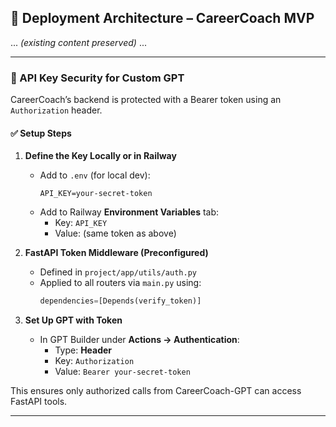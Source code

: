 ## 🚀 Deployment Architecture – CareerCoach MVP

... *(existing content preserved)* ...

---

### 🔐 API Key Security for Custom GPT

CareerCoach’s backend is protected with a Bearer token using an `Authorization` header.

#### ✅ Setup Steps

1. **Define the Key Locally or in Railway**
   - Add to `.env` (for local dev):
     ```
     API_KEY=your-secret-token
     ```
   - Add to Railway **Environment Variables** tab:
     - Key: `API_KEY`
     - Value: (same token as above)

2. **FastAPI Token Middleware (Preconfigured)**
   - Defined in `project/app/utils/auth.py`
   - Applied to all routers via `main.py` using:
     ```python
     dependencies=[Depends(verify_token)]
     ```

3. **Set Up GPT with Token**
   - In GPT Builder under **Actions → Authentication**:
     - Type: **Header**
     - Key: `Authorization`
     - Value: `Bearer your-secret-token`

This ensures only authorized calls from CareerCoach-GPT can access FastAPI tools.

---